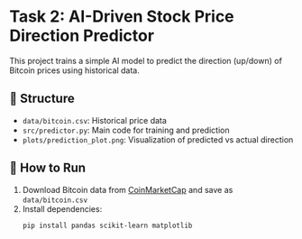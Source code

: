 # Task 2: AI-Driven Stock Price Direction Predictor

This project trains a simple AI model to predict the direction (up/down) of Bitcoin prices using historical data.

## 📁 Structure

- `data/bitcoin.csv`: Historical price data
- `src/predictor.py`: Main code for training and prediction
- `plots/prediction_plot.png`: Visualization of predicted vs actual direction

## 🚀 How to Run

1. Download Bitcoin data from [CoinMarketCap](https://coinmarketcap.com/currencies/bitcoin/historical-data/) and save as `data/bitcoin.csv`
2. Install dependencies:
   ```bash
   pip install pandas scikit-learn matplotlib
